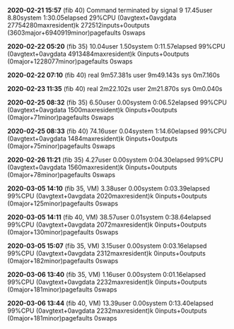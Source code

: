 **2020-02-21 15:57** (fib 40)
Command terminated by signal 9
17.45user 8.80system 1:30.05elapsed 29%CPU (0avgtext+0avgdata 27754280maxresident)k
272512inputs+0outputs (3603major+6940919minor)pagefaults 0swaps

**2020-02-22 05:20** (fib 35)
10.04user 1.50system 0:11.57elapsed 99%CPU (0avgtext+0avgdata 4913484maxresident)k
0inputs+0outputs (0major+1228077minor)pagefaults 0swaps

**2020-02-22 07:10** (fib 40)
real    9m57.381s
user    9m49.143s
sys     0m7.160s

**2020-02-23 11:35** (fib 40)
real	2m22.102s
user	2m21.870s
sys	0m0.040s

**2020-02-25 08:32** (fib 35)
6.50user 0.00system 0:06.52elapsed 99%CPU (0avgtext+0avgdata 1500maxresident)k
0inputs+0outputs (0major+71minor)pagefaults 0swaps

**2020-02-25 08:33** (fib 40)
74.16user 0.04system 1:14.60elapsed 99%CPU (0avgtext+0avgdata 1484maxresident)k
0inputs+0outputs (0major+75minor)pagefaults 0swaps

**2020-02-26 11:21** (fib 35)
4.27user 0.00system 0:04.30elapsed 99%CPU (0avgtext+0avgdata 1560maxresident)k
0inputs+0outputs (0major+78minor)pagefaults 0swaps

**2020-03-05 14:10** (fib 35, VM)
3.38user 0.00system 0:03.39elapsed 99%CPU (0avgtext+0avgdata 2020maxresident)k
0inputs+0outputs (0major+125minor)pagefaults 0swaps

**2020-03-05 14:11** (fib 40, VM)
38.57user 0.01system 0:38.64elapsed 99%CPU (0avgtext+0avgdata 2072maxresident)k
0inputs+0outputs (0major+130minor)pagefaults 0swaps

**2020-03-05 15:07** (fib 35, VM)
3.15user 0.00system 0:03.16elapsed 99%CPU (0avgtext+0avgdata 2312maxresident)k
0inputs+0outputs (0major+182minor)pagefaults 0swaps

**2020-03-06 13:40** (fib 35, VM)
1.16user 0.00system 0:01.16elapsed 99%CPU (0avgtext+0avgdata 2232maxresident)k
0inputs+0outputs (0major+181minor)pagefaults 0swaps

**2020-03-06 13:44** (fib 40, VM)
13.39user 0.00system 0:13.40elapsed 99%CPU (0avgtext+0avgdata 2232maxresident)k
0inputs+0outputs (0major+181minor)pagefaults 0swaps

